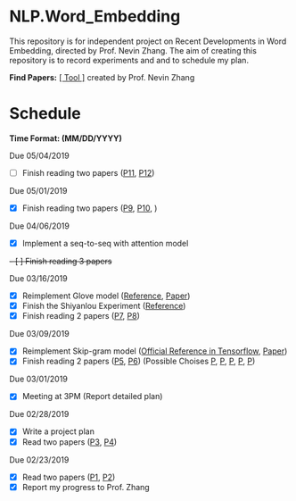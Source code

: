 # NLP.Word_Embedding
This repository is for independent project on Recent Developments in Word Embedding, directed by Prof. Nevin Zhang. The aim of creating this repository is to record experiments and and to schedule my plan.

**Find Papers:** [[ Tool ]](http://aipano.cse.ust.hk/p11/) created by Prof. Nevin Zhang

# Schedule 
**Time Format: (MM/DD/YYYY)**

Due 05/04/2019
- [ ] Finish reading two papers ([P11](https://arxiv.org/pdf/1810.11190.pdf), [P12](https://arxiv.org/pdf/1812.04224.pdf))

Due 05/01/2019
- [x] Finish reading two papers ([P9](https://arxiv.org/pdf/1902.06423.pdf), [P10](https://arxiv.org/pdf/1806.04313.pdf), )

Due 04/06/2019
- [x] Implement a seq-to-seq with attention model

~~- [ ] Finish reading 3 papers~~

Due 03/16/2019
- [x] Reimplement Glove model ([Reference](https://github.com/GradySimon/tensorflow-glove), [Paper](https://nlp.stanford.edu/pubs/glove.pdf))
- [x] Finish the Shiyanlou Experiment ([Reference](https://www.shiyanlou.com/courses/684))
- [x] Finish reading 2 papers ([P7](https://aaai.org/ocs/index.php/AAAI/AAAI18/paper/view/16998/16114), [P8](https://www.aaai.org/ocs/index.php/AAAI/AAAI18/paper/view/16455/15753))

Due 03/09/2019
- [x] Reimplement Skip-gram model  ([Official Reference in Tensorflow](https://www.tensorflow.org/tutorials/representation/word2vec), [Paper](https://arxiv.org/pdf/1301.3781.pdf))
- [x] Finish reading 2 papers ([P5](https://arxiv.org/pdf/1810.04805.pdf), [P6](https://nlp.stanford.edu/pubs/glove.pdf))
(Possible Choises [P](https://www.aaai.org/ocs/index.php/AAAI/AAAI15/paper/viewFile/9314/9535), [P](https://arxiv.org/pdf/1507.01127.pdf%20http://arxiv.org/abs/1507.01127.pdf), [P](https://aaai.org/ocs/index.php/AAAI/AAAI18/paper/view/16998/16114), [P](http://aclweb.org/anthology/P18-1031), [P](http://aclweb.org/anthology/D18-2029))

Due 03/01/2019
- [x] Meeting at 3PM (Report detailed plan)

Due 02/28/2019
- [x] Write a project plan
- [x] Read two papers ([P3](http://www.aclweb.org/anthology/C14-1016), [P4](http://www.aclweb.org/anthology/D14-1110))

Due 02/23/2019
- [x] Read two papers ([P1](http://aclweb.org/anthology/P18-1073), [P2](http://aclweb.org/anthology/P18-1041))
- [x] Report my progress to Prof. Zhang
